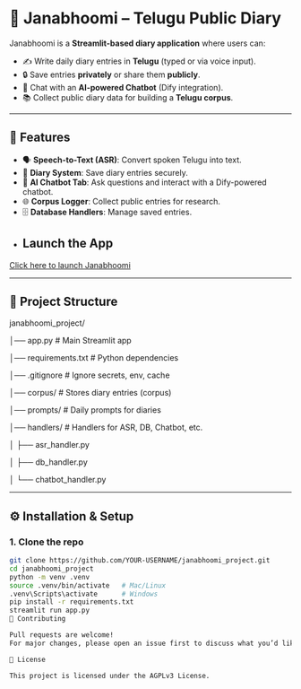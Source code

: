 # 🌿 Janabhoomi – Telugu Public Diary

Janabhoomi is a **Streamlit-based diary application** where users can:
- ✍️ Write daily diary entries in **Telugu** (typed or via voice input).
- 🔒 Save entries **privately** or share them **publicly**.
- 🤖 Chat with an **AI-powered Chatbot** (Dify integration).
- 📚 Collect public diary data for building a **Telugu corpus**.

---

## 🚀 Features
- 🗣️ **Speech-to-Text (ASR)**: Convert spoken Telugu into text.
- 📝 **Diary System**: Save diary entries securely.
- 💬 **AI Chatbot Tab**: Ask questions and interact with a Dify-powered chatbot.
- 🌐 **Corpus Logger**: Collect public entries for research.
- 🗄️ **Database Handlers**: Manage saved entries.
- ## Launch the App  

[Click here to launch Janabhoomi](https://jana-bhoomi-en4tbx2wmwrtebqwjzvqyb.streamlit.app/)


---

## 📂 Project Structure
janabhoomi_project/

│── app.py # Main Streamlit app

│── requirements.txt # Python dependencies

│── .gitignore # Ignore secrets, env, cache

│── corpus/ # Stores diary entries (corpus)

│── prompts/ # Daily prompts for diaries

│── handlers/ # Handlers for ASR, DB, Chatbot, etc.

│ ├── asr_handler.py

│ ├── db_handler.py

│ └── chatbot_handler.py


---

## ⚙️ Installation & Setup

### 1. Clone the repo
```bash
git clone https://github.com/YOUR-USERNAME/janabhoomi_project.git
cd janabhoomi_project
python -m venv .venv
source .venv/bin/activate   # Mac/Linux
.venv\Scripts\activate      # Windows
pip install -r requirements.txt
streamlit run app.py
👥 Contributing

Pull requests are welcome!
For major changes, please open an issue first to discuss what you’d like to change.

📜 License

This project is licensed under the AGPLv3 License.
